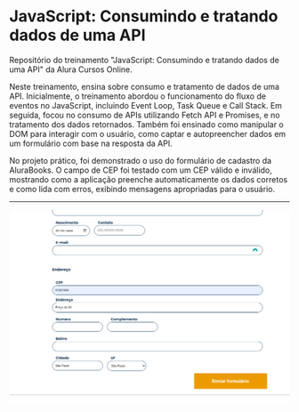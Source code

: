 # JavaScript: Consumindo e tratando dados de uma API
Repositório do treinamento "JavaScript: Consumindo e tratando dados de uma API" da Alura Cursos Online.

Neste treinamento, ensina sobre consumo e tratamento de dados de uma API. Inicialmente, o treinamento abordou o funcionamento do fluxo de eventos no JavaScript, incluindo Event Loop, Task Queue e Call Stack. Em seguida, focou no consumo de APIs utilizando Fetch API e Promises, e no tratamento dos dados retornados. Também foi ensinado como manipular o DOM para interagir com o usuário, como captar e autopreencher dados em um formulário com base na resposta da API.

No projeto prático, foi demonstrado o uso do formulário de cadastro da AluraBooks. O campo de CEP foi testado com um CEP válido e inválido, mostrando como a aplicação preenche automaticamente os dados corretos e como lida com erros, exibindo mensagens apropriadas para o usuário.

---

<img src="img/projeto.png">

##
